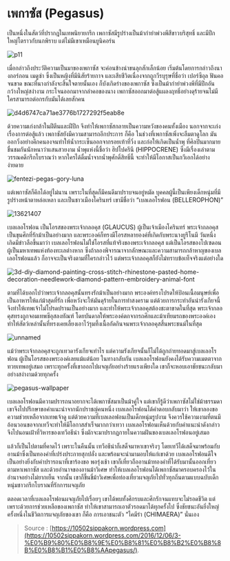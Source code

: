 
เพกาซัส (Pegasus)
===

เป็นหนึ่งในสัตว์ที่ปรากฎในเทพนิยายกรีก เพกาซัสมีรูปร่างเป็นม้ากำยำพ่วงพีสีขาวบริสุทธิ์ และมีปีกใหญ่โตราวกับนกพิราบ แต่ไม่มีเขาเหมือนยูนิคอร์น

![p11](https://10502sippakorn.files.wordpress.com/2016/12/p11.jpg?w=392&h=463)

เมื่อกล่าวถึงประวัติความเป็นมาของเพกาซัส จะค่อนข้างน่าขนลุกสักเล็กน้อย เริ่มต้นโดยการกล่าวถึงนางกอร์กอน เมดูซ่า ซึ่งเป็นหญิงที่มีนิสัยร้ายกาจ และเสียชีวิตเนื่องจากถูกวีรบุรุษที่ชื่อว่า เปอร์ซีอุล ฟันคอจนขาด ขณะที่นางกำลังจะสิ้นใจตายนั้นเอง ก็บังเกิดร่างของเพกาซัส ซึ่งเป็นม้ากำยำพ่วงพีที่มีปีกอันกว้างใหญ่สง่างาม กระโจนออกมาจากลำคอของนาง เพกาซัสออกมาต่อสู้แผลงฤทธิ์อย่างดุร้ายจนไม่มีใครสามารถต่อกรกับมันได้เลยสักคน

![d4d6747ca71ae3776b1727292f5eab8e](https://10502sippakorn.files.wordpress.com/2016/12/d4d6747ca71ae3776b1727292f5eab8e.jpg?w=249&h=364)

ด้วยความเก่งกล้าในฝีตีนและฝีปีก จึงทำให้เพกาซัสกลายเป็นความหวังของคนทั้งเมือง นอกจากจะเก่งเรื่องการต่อสู้แล้ว เพกาซัสยังมีความสามารถอีกประการ ก็คือ ในช่วงที่เพกาซัสเพิ่งจะลืมตาดูโลก มันออกวิ่งอย่างคึกคนองจนทำให้น้ำกระเซ็นออกจากรอยเท้าที่วิ่ง และก่อให้เกิดเป็นน้ำพุ ที่ศิลปินมากมายชื่นชมกันนักหนาว่าแสนสวยงาม น้ำพุแห่งนี้ชื่อว่า ฮิปโปครีนี (HIPPOCRENE) ซึ่งมีเรื่องเล่าตามวรรณคดีกรีกโบราณว่า หากใครได้ดื่มน้ำจากน้ำพุศักดิ์สิทธิ์นี้ จะทำให้มีโอกาสเป็นกวีเอกได้อย่างง่ายดาย

![fentezi-pegas-gory-luna](https://10502sippakorn.files.wordpress.com/2016/12/fentezi-pegas-gory-luna.jpg?w=487&h=389)

แต่เพกาซัสก็คึกได้อยู่ไม่นาน เพราะในที่สุดก็มีคนดีมาปราบจนอยู่หมัด บุคคลผู้นี้เป็นเพียงเด็กหนุ่มที่มีรูปร่างหน้าตาหล่อเหลา และเป็นชาวเมืองโครินทร์ เขามีชื่อว่า “เบลเลอโรฟอน (BELLEROPHON)”

![13621407](https://10502sippakorn.files.wordpress.com/2016/12/13621407.jpg?w=331&h=418)

เบลเลอโรฟอน เป็นโอรสของพระเจ้ากลอคุส (GLAUCUS) ผู้เป็นเจ้าเมืองโครินทร์ พระเจ้ากลอคุสเป็นขุนศึกที่รักม้าเป็นอย่างมาก และพระองค์ก็ทรงมีโอรสหลายองค์ที่เกิดกับพระนางยูรีโนมี วันหนึ่ง เกิดมีข่าวลือขึ้นมาว่า เบลเลอโรฟอนไม่ใช่โอรสที่แท้จริงของพระเจ้ากลอคุส แต่เป็นโอรสของโปเซดอนผู้เป็นมหาเทพแห่งท้องทะเลต่างหาก ซึ่งถ้าลองพิจารณาจากลักษณะและความสามารถกล้าหาญของเบลเลอโรฟอนแล้ว ก็อาจจะเป็นจริงตามที่ใครกล่าวไว้ แต่พระเจ้ากลอคุสก็ยังไม่ทราบข้อเท็จจริงแต่อย่างใด

![3d-diy-diamond-painting-cross-stitch-rhinestone-pasted-home-decoration-needlework-diamond-pattern-embroidery-animal-font](https://10502sippakorn.files.wordpress.com/2016/12/3d-diy-diamond-painting-cross-stitch-rhinestone-pasted-home-decoration-needlework-diamond-pattern-embroidery-animal-font.jpg?w=399&h=399)

ตามที่ได้บอกไปว่าพระเจ้ากลอคุสนั้นทรงรักม้าเป็นอย่างมาก พระองค์ทรงโปรดให้ป้อนเนื้อมนุษย์เพื่อเป็นอาหารให้แก่ม้าสุดที่รัก เพื่อหวังจะให้มันดุร้ายในการทำสงคราม แต่ด้วยการกระทำอันน่ารังเกียจนี้ จึงทำให้เทพเจ้าไม่โปรดปรานเป็นอย่างมาก และทำให้พระเจ้ากลอคุสต้องชะตาขาดในที่สุด พระเจ้ากลอคุสทรงถูกจอมเทพซีอุสลงทัณฑ์ โดยบันดาลให้พระองค์ตกจากรถศึกและม้าเทียมรถของพระองค์เอง ทำให้สัตว์เหล่านั้นที่ทรงเคยเลี้ยงเอาไว้รุมทึ้งเนื้อกัดกินจนพระเจ้ากลอคุสสิ้นพระชนม์ในที่สุด

![unnamed](https://10502sippakorn.files.wordpress.com/2016/12/unnamed.png?w=430&h=258)

แม้ว่าพระเจ้ากลอคุสจะถูกเทวดารังเกียจเท่าไร แต่ความรังเกียจนั้นก็ไม่ได้ถูกถ่ายทอดมาสู่เบลเลอโรฟอน ผู้เป็นโอรสของพระองค์เลยแม้แต่น้อย ในทางกลับกัน เบลเลอโรฟอนยังคงได้รับความเมตตาจากทวยเทพอยู่เสมอ เพราะทุกครั้งที่เขาออกไปผจญภัยอย่างร้ายแรงเพียงใด เขาก็จะหอบเอาชัยชนะกลับมาอย่างสง่างามด้วยทุกครั้ง

![pegasus-wallpaper](https://10502sippakorn.files.wordpress.com/2016/12/pegasus-wallpaper.jpg?w=484&h=363)

เบลเลอโรฟอนมีความปรารถนาอยากจะได้เพกาซัสมาเป็นม้าคู่ใจ แต่เขาก็รู้ดีว่าเพกาซัสไม่ใช่ม้าธรรมดา เขาจึงไปปรึกษาขอคำแนะนำจากนักปราชญ์คนหนึ่ง เบลเลอโรฟอนได้คำตอบกลับมาว่า ให้เขาลองขอความช่วยเหลือจากเทพเจ้าดู แต่ด้วยความที่เบลเลอฟอนเป็นเด็กหนุ่มรูปงาม จึงควรใช้ความงามที่ตนมีอ้อนวอนขอจากเทวีจะทำให้มีโอกาสสำเร็จมากกว่าเทวา เบลเลอโรฟอนเห็นด้วยกับคำแนะนำดังกล่าว จึงไปนอนเฝ้าที่วิหารของเทวีอธีน่า ซึ่งมักจะมาปรากฎกายในความฝันของเบลเลอโรฟอนอยู่เสมอ

แล้วก็เป็นไปตามที่คาดไว้ เพราะในคืนนั้น เทวีอธีน่าก็เสด็จมาหาเขาจริงๆ โดยเทวีได้เสด็จมาพร้อมกับอานม้าซึ่งเป็นทองคำที่เปร่งประกายสุกปลั่ง และพร้อมจะนำมามอบให้แก่เขาด้วย เบลเลอโรฟอนดีใจเป็นอย่างยิ่งกับคำปรารถนาที่เขาร้องขอ พอรุ่งเช้า เขาก็เที่ยวถืออานม้าทองคำที่ได้รับมานั้นออกเที่ยวตามหาเพกาซัส และด้วยอำนาจของอานม้าวิเศษ ทำให้เบลเลอโรฟอนได้เพกาซัสมาครอบครองไว้ในอำนาจอย่างไม่ยากเย็น จากนั้น เขาก็ขึ้นขี่ม้าวิเศษเพื่อท่องเที่ยวผจญภัยไปทั่วทุกถิ่นตามแบบฉบับเด็กหนุ่มชาวกรีกโบราณที่รักการผจญภัย

ตลอดเวลาที่เบลเลอโรฟอนผจญภัยไปเรื่อยๆ เขาได้พบทั้งศึกรบและศึกรักจนแทบจะไม่รอดชีวิต แต่เพราะด้วยการช่วยเหลือของเพกาซัส ทำให้เขาสามารถเอาตัวรอดมาได้ทุกครั้งไป ซึ่งชัยชนะอันยิ่งใหญ่ครั้งหนึ่งในชีวิตการผจญภัยของเขา ก็คือ การเอาชนะตัว “ไคมีร่า (CHIMAERA)” นั่นเอง

> Source :  [https://10502sippakorn.wordpress.com](https://10502sippakorn.wordpress.com/2016/12/06/3-%E0%B9%80%E0%B8%9E%E0%B8%81%E0%B8%B2%E0%B8%8B%E0%B8%B1%E0%B8%AApegasus/).
<!--stackedit_data:
eyJoaXN0b3J5IjpbLTgzOTUzMzQ1NF19
-->